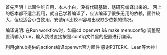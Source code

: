


首先声明！此固件纯自用，本人小白，没有代码基础，瞎研究编译出来的。
网上的版本都不适合我用，就自己学着编译了，应该编译了很多无用的依赖，固件较大，但也适合小白使用，安装ipk比较不容易出现缺少依赖的情况。

编译说明:
在Run workflow时，如需cd openwrt && make menuconfig 调整配置请输入true，输入跳过直接按照.config文件里的配置进行编译。

利用github提供的actions编译openwrt官方固件 感谢P3TERX、Lean等大神！